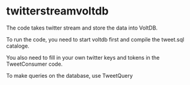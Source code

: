 # twitterstreamvoltdb
The code takes twitter stream and store the data into VoltDB.

To run the code, you need to start voltdb first and compile the tweet.sql cataloge.

You also need to fill in your own twitter keys and tokens in the TweetConsumer code.

To make queries on the database, use TweetQuery

